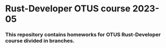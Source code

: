 # Rust-Developer OTUS course 2023-05

### This repository contains homeworks for OTUS Rust-Developer course divided in branches.